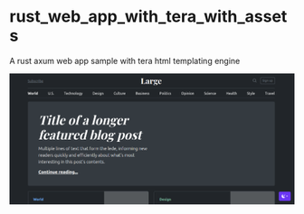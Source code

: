 # rust_web_app_with_tera_with_assets
A rust axum web app sample with tera html templating engine 

![image info](image.png)
